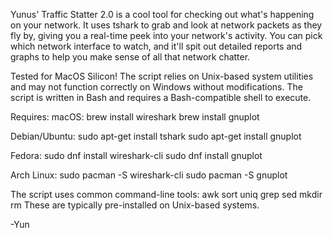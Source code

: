 Yunus' Traffic Statter 2.0 is a cool tool for checking out what's happening on your network. It uses tshark to grab and look at network packets as they fly by, giving you a real-time peek into your network's activity. You can pick which network interface to watch, and it'll spit out detailed reports and graphs to help you make sense of all that network chatter.
 
Tested for MacOS Silicon! The script relies on Unix-based system utilities and may not function correctly on Windows without modifications. The script is written in Bash and requires a Bash-compatible shell to execute.

Requires: 
macOS: brew install wireshark brew install gnuplot

Debian/Ubuntu: sudo apt-get install tshark sudo apt-get install gnuplot

Fedora: sudo dnf install wireshark-cli sudo dnf install gnuplot

Arch Linux: sudo pacman -S wireshark-cli sudo pacman -S gnuplot

The script uses common command-line tools:
awk
sort
uniq
grep
sed
mkdir
rm
These are typically pre-installed on Unix-based systems.


-Yun
